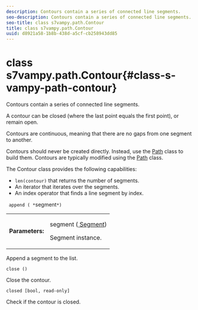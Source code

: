 ```yaml
---
description: Contours contain a series of connected line segments.
seo-description: Contours contain a series of connected line segments.
seo-title: class s7vampy.path.Contour
title: class s7vampy.path.Contour
uuid: d8921a58-1b8b-438d-a5cf-cb258943dd85
---
```


# class s7vampy.path.Contour{#class-s-vampy-path-contour}

Contours contain a series of connected line segments.

A contour can be closed (where the last point equals the first point), or remain open.

Contours are continuous, meaning that there are no gaps from one segment to another.

Contours should never be created directly. Instead, use the [Path](../../../c-s7vampy-api-reference/c-classes/c-path/r-class-s7vampy-path-path.md#reference-2e340c8f51db4053877c584873a41bea) class to build them. Contours are typically modified using the [Path](../../../c-s7vampy-api-reference/c-classes/c-path/r-class-s7vampy-path-path.md#reference-2e340c8f51db4053877c584873a41bea) class.

The Contour class provides the following capabilities:

* `len(contour)` that returns the number of segments. 
* An iterator that iterates over the segments. 
* An index operator that finds a line segment by index.

` append ( *`segment`*)`

<table id="table_221FFBD58B284FFF9D85F66928AC69D3"> 
 <tbody> 
  <tr> 
   <td> <b> Parameters:</b> </td> 
   <td> <p><span class="codeph"> segment (<a href="../../../c-s7vampy-api-reference/c-classes/c-path/r-class-s7vampy-path-segment.md#reference-d75a42c8e22b4d1dbddbb8d72109e7bb" format="dita" scope="local"><span class="varname"> Segment</span></a>)</span> </p> <p>Segment instance. </p> </td> 
  </tr> 
 </tbody> 
</table>

Append a segment to the list.

`close ()`

Close the contour.

`closed [bool, read-only]`

Check if the contour is closed. 
